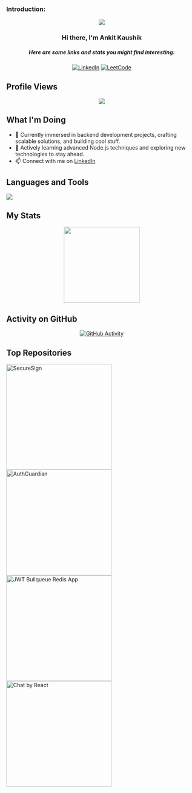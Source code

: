### Introduction:

<p align="center">
  <img src="https://readme-typing-svg.demolab.com/?lines=Backend%20Developer;Node.js%20Enthusiast;Java%20Developer;Building%20Scalable%20Apps&font=Fira%20Code&center=true&width=700&height=45&color=fff53a&vCenter=true&pause=1000&size=25" />
</p>


<h3 align="center">Hi there, I'm Ankit Kaushik</h3>
<h5 align="center">Here are some links and stats you might find interesting:</h5>

<p align="center">
  <a href="https://www.linkedin.com/in/ankit-kaushik"><img alt="LinkedIn" title="LinkedIn Profile" src="https://img.shields.io/badge/-LinkedIn-0A66C2?style=for-the-badge&logo=Linkedin&logoColor=white"/></a>
  <a href="https://leetcode.com/u/ankitkaushik9/"><img alt="LeetCode" title="LeetCode Profile" src="https://img.shields.io/badge/-LeetCode-FC6D26?style=for-the-badge&logo=LeetCode&logoColor=white"/></a>
</p>

## Profile Views
<p align="center">
  <a href="https://github.com/ankitkaushik990"> <img src="https://komarev.com/ghpvc/?username=ankitkaushik990&style=for-the-badge&color=brightgreen"> </a>
</p>

## What I'm Doing
- 🔭 Currently immersed in backend development projects, crafting scalable solutions, and building cool stuff.
- 🌱 Actively learning advanced Node.js techniques and exploring new technologies to stay ahead.
- 📫 Connect with me on [LinkedIn](https://www.linkedin.com/in/ankit-kaushik)

## Languages and Tools
<p align="left">
  <a href="https://github.com/ankitkaushik990">
    <img src="https://skillicons.dev/icons?i=nodejs,express,mongodb,postgresql,git,docker,vscode,js,html,css">
  </a>
</p>

## My Stats
<p align="center">
  <img height="200px" src="https://github-readme-stats.vercel.app/api?username=ankitkaushik990&hide_border=true&show_icons=true&count_private=true&theme=gruvbox&bg_color=151515">
</p>

## Activity on GitHub
<p align="center">
  <a href="https://github.com/ankitkaushik990">
    <img title="GitHub Activity" alt="GitHub Activity" src="https://github-readme-streak-stats.herokuapp.com/?user=ankitkaushik990&theme=dark&hide_border=true&stroke=f53b3b"/>
  </a>
</p>

## Top Repositories
<p align="left">
  <a href="https://github.com/ankitkaushik990/SecureSign"><img width="278" src="https://denvercoder1-github-readme-stats.vercel.app/api/pin/?username=ankitkaushik990&repo=SecureSign&theme=react&bg_color=1F222E&title_color=F8D866&hide_border=true&icon_color=F8D866&show_icons=false" alt="SecureSign"></a>
  <a href="https://github.com/ankitkaushik990/AuthGuardian"><img width="278" src="https://denvercoder1-github-readme-stats.vercel.app/api/pin/?username=ankitkaushik990&repo=AuthGuardian&theme=react&bg_color=1F222E&title_color=F8D866&hide_border=true&icon_color=F8D866&show_icons=false" alt="AuthGuardian"></a>
  <a href="https://github.com/ankitkaushik990/JWT-Bullqueue-Redis-App-impl."><img width="278" src="https://denvercoder1-github-readme-stats.vercel.app/api/pin/?username=ankitkaushik990&repo=JWT-Bullqueue-Redis-App-impl.&theme=react&bg_color=1F222E&title_color=F8D866&hide_border=true&icon_color=F8D866&show_icons=false" alt="JWT Bullqueue Redis App"></a>
  <a href="https://github.com/ankitkaushik990/Chat-by-react"><img width="278" src="https://denvercoder1-github-readme-stats.vercel.app/api/pin/?username=ankitkaushik990&repo=Chat-by-react&theme=react&bg_color=1F222E&title_color=F8D866&hide_border=true&icon_color=F8D866&show_icons=false" alt="Chat by React"></a>
</p>
